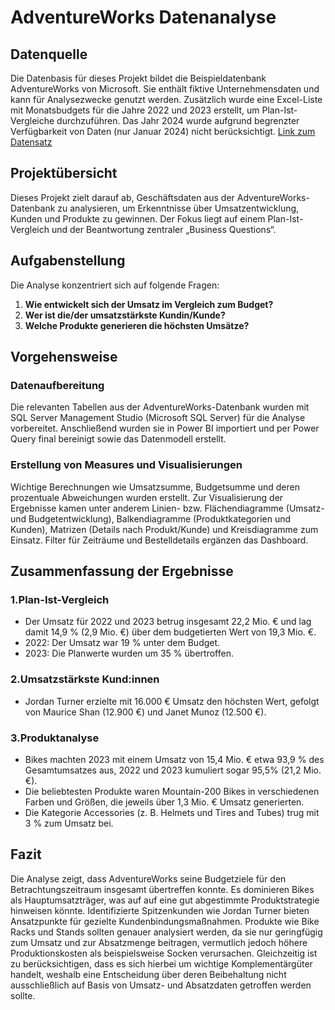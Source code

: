 # AdventureWorks Datenanalyse
## Datenquelle
Die Datenbasis für dieses Projekt bildet die Beispieldatenbank AdventureWorks von Microsoft. Sie enthält fiktive Unternehmensdaten und kann für Analysezwecke genutzt werden. Zusätzlich wurde eine Excel-Liste mit Monatsbudgets für die Jahre 2022 und 2023 erstellt, um Plan-Ist-Vergleiche durchzuführen. Das Jahr 2024 wurde aufgrund begrenzter Verfügbarkeit von Daten (nur Januar 2024) nicht berücksichtigt.
[Link zum Datensatz](https://learn.microsoft.com/en-us/sql/samples/adventureworks-install-configure?view=sql-server-ver16&tabs=ssms)

## Projektübersicht
Dieses Projekt zielt darauf ab, Geschäftsdaten aus der AdventureWorks-Datenbank zu analysieren, um Erkenntnisse über Umsatzentwicklung, Kunden und Produkte zu gewinnen. Der Fokus liegt auf einem Plan-Ist-Vergleich und der Beantwortung zentraler „Business Questions“.

## Aufgabenstellung
Die Analyse konzentriert sich auf folgende Fragen:

1. **Wie entwickelt sich der Umsatz im Vergleich zum Budget?**
2. **Wer ist die/der umsatzstärkste Kundin/Kunde?**
3. **Welche Produkte generieren die höchsten Umsätze?**

## Vorgehensweise

### Datenaufbereitung
Die relevanten Tabellen aus der AdventureWorks-Datenbank wurden mit SQL Server Management Studio (Microsoft SQL Server) für die Analyse vorbereitet. Anschließend wurden sie in Power BI importiert und per Power Query final bereinigt sowie das Datenmodell erstellt.

### Erstellung von Measures und Visualisierungen
Wichtige Berechnungen wie Umsatzsumme, Budgetsumme und deren prozentuale Abweichungen wurden erstellt. Zur Visualisierung der Ergebnisse kamen unter anderem Linien- bzw. Flächendiagramme (Umsatz- und Budgetentwicklung), Balkendiagramme (Produktkategorien und Kunden), Matrizen (Details nach Produkt/Kunde) und Kreisdiagramme zum Einsatz. Filter für Zeiträume und Bestelldetails ergänzen das Dashboard.

## Zusammenfassung der Ergebnisse

### 1.**Plan-Ist-Vergleich**

- Der Umsatz für 2022 und 2023 betrug insgesamt 22,2 Mio. € und lag damit 14,9 % (2,9 Mio. €) über dem budgetierten Wert von 19,3 Mio. €.
- 2022: Der Umsatz war 19 % unter dem Budget.
- 2023: Die Planwerte wurden um 35 % übertroffen.

### 2.**Umsatzstärkste Kund:innen**

- Jordan Turner erzielte mit 16.000 € Umsatz den höchsten Wert, gefolgt von Maurice Shan (12.900 €) und Janet Munoz (12.500 €).

### 3.**Produktanalyse**

- Bikes machten 2023 mit einem Umsatz von 15,4 Mio. € etwa 93,9 % des Gesamtumsatzes aus, 2022 und 2023 kumuliert sogar 95,5% (21,2 Mio. €).
- Die beliebtesten Produkte waren Mountain-200 Bikes in verschiedenen Farben und Größen, die jeweils über 1,3 Mio. € Umsatz generierten.
- Die Kategorie Accessories (z. B. Helmets und Tires and Tubes) trug mit 3 % zum Umsatz bei.

## Fazit
Die Analyse zeigt, dass AdventureWorks seine Budgetziele für den Betrachtungszeitraum insgesamt übertreffen konnte. Es dominieren Bikes als Hauptumsatzträger, was auf auf eine gut abgestimmte Produktstrategie hinweisen könnte. Identifizierte Spitzenkunden wie Jordan Turner bieten Ansatzpunkte für gezielte Kundenbindungsmaßnahmen. Produkte wie Bike Racks und Stands sollten genauer analysiert werden, da sie nur geringfügig zum Umsatz und zur Absatzmenge beitragen, vermutlich jedoch höhere Produktionskosten als beispielsweise Socken verursachen. Gleichzeitig ist zu berücksichtigen, dass es sich hierbei um wichtige Komplementärgüter handelt, weshalb eine Entscheidung über deren Beibehaltung nicht ausschließlich auf Basis von Umsatz- und Absatzdaten getroffen werden sollte.
